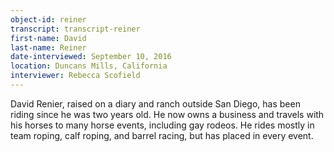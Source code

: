 ```yaml
---
object-id: reiner    
transcript: transcript-reiner  
first-name: David
last-name: Reiner
date-interviewed: September 10, 2016
location: Duncans Mills, California
interviewer: Rebecca Scofield
---
```


David Renier, raised on a diary and ranch outside San Diego, has been riding since he was two years old. He now owns a business and travels with his horses to many horse events, including gay rodeos. He rides mostly in team roping, calf roping, and barrel racing, but has placed in every event.  
